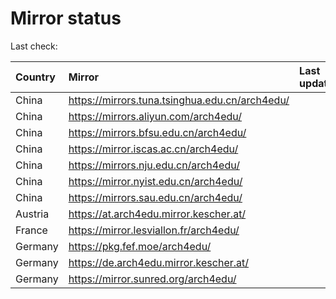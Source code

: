 <script src="./time.js"></script>
# Mirror status
Last check: <script type="text/javascript">localize(1699348654.435805);</script>

|Country|Mirror|Last update|
|:------|:-----|:----------|
|China|https://mirrors.tuna.tsinghua.edu.cn/arch4edu/|<script type="text/javascript">localize(1699295424);</script>|
|China|https://mirrors.aliyun.com/arch4edu/|<script type="text/javascript">localize(1699339139);</script>|
|China|https://mirrors.bfsu.edu.cn/arch4edu/|<script type="text/javascript">localize(1699339139);</script>|
|China|https://mirror.iscas.ac.cn/arch4edu/|<script type="text/javascript">localize(1699295424);</script>|
|China|https://mirrors.nju.edu.cn/arch4edu/|<script type="text/javascript">localize(1699295424);</script>|
|China|https://mirror.nyist.edu.cn/arch4edu/|<script type="text/javascript">localize(1699295424);</script>|
|China|https://mirrors.sau.edu.cn/arch4edu/|<script type="text/javascript">localize(1699339139);</script>|
|Austria|https://at.arch4edu.mirror.kescher.at/|<script type="text/javascript">localize(1699339139);</script>|
|France|https://mirror.lesviallon.fr/arch4edu/|<script type="text/javascript">localize(1699295424);</script>|
|Germany|https://pkg.fef.moe/arch4edu/|<script type="text/javascript">localize(1699339139);</script>|
|Germany|https://de.arch4edu.mirror.kescher.at/|<script type="text/javascript">localize(1699339139);</script>|
|Germany|https://mirror.sunred.org/arch4edu/|<script type="text/javascript">localize(1699339139);</script>|

<script src="./tablefilter/tablefilter.js"></script>
<script src="./table.js"></script>